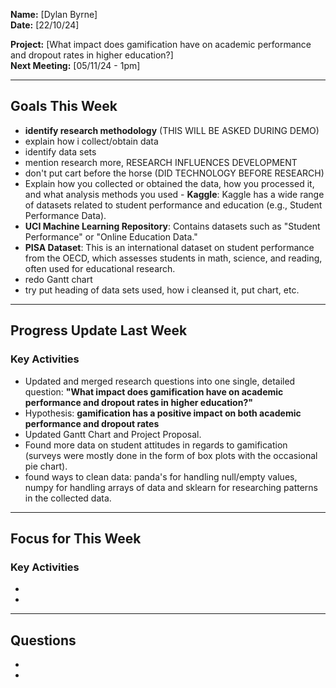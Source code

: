 
**Name:** [Dylan Byrne]  
**Date:** [22/10/24]  

**Project:** [What impact does gamification have on academic performance and dropout rates in higher education?]  
**Next Meeting:** [05/11/24 - 1pm]

---

## Goals This Week

- **identify research methodology** (THIS WILL BE ASKED DURING DEMO)
- explain how i collect/obtain data
- identify data sets
- mention research more, RESEARCH INFLUENCES DEVELOPMENT
- don't put cart before the horse (DID TECHNOLOGY BEFORE RESEARCH)
- Explain how you collected or obtained the data, how you processed it, and what analysis methods you used - **Kaggle**: Kaggle has a wide range of datasets related to student performance and education (e.g., Student Performance Data).
- **UCI Machine Learning Repository**: Contains datasets such as "Student Performance" or "Online Education Data."
- **PISA Dataset**: This is an international dataset on student performance from the OECD, which assesses students in math, science, and reading, often used for educational research.
- redo Gantt chart
- try put heading of data sets used, how i cleansed it, put chart, etc.

---

## Progress Update Last Week

### Key Activities

-  Updated and merged research questions into one single, detailed question: **"What impact does gamification have on academic performance and dropout rates in higher education?"**
-  Hypothesis: **gamification has a positive impact on both academic performance and dropout rates**
-  Updated Gantt Chart and Project Proposal.
- Found more data on student attitudes in regards to gamification (surveys were mostly done in the form of box plots with the occasional pie chart).
- found ways to clean data: panda's for handling null/empty values, numpy for handling arrays of data and sklearn for researching patterns in the collected data.

---

## Focus for This Week

### Key Activities

- 
- 

---

## Questions

- 
- 
